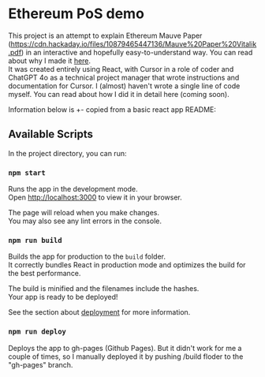 # Ethereum PoS demo

This project is an attempt to explain Ethereum Mauve Paper (https://cdn.hackaday.io/files/10879465447136/Mauve%20Paper%20Vitalik.pdf) in an interactive and hopefully easy-to-understand way. 
You can read about why I made it [here](https://medium.com/@tim.sh/why-i-created-ethereum-proof-of-stake-demo-3e469ecfbe8e).\
It was created entirely using React, with Cursor in a role of coder and ChatGPT 4o as a technical project manager that wrote instructions and documentation for Cursor. 
I (almost) haven't wrote a single line of code myself. 
You can read about how I did it in detail here (coming soon).

Information below is +- copied from a basic react app README:
## Available Scripts

In the project directory, you can run:

### `npm start`

Runs the app in the development mode.\
Open [http://localhost:3000](http://localhost:3000) to view it in your browser.

The page will reload when you make changes.\
You may also see any lint errors in the console.


### `npm run build`

Builds the app for production to the `build` folder.\
It correctly bundles React in production mode and optimizes the build for the best performance.

The build is minified and the filenames include the hashes.\
Your app is ready to be deployed!

See the section about [deployment](https://facebook.github.io/create-react-app/docs/deployment) for more information.

### `npm run deploy`

Deploys the app to gh-pages (Github Pages). But it didn't work for me a couple of times, so I manually deployed it by pushing /build floder to the "gh-pages" branch.
